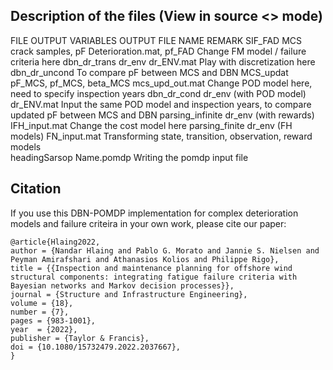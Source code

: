 ## Description of the files (View in source <> mode)
FILE              OUTPUT VARIABLES              OUTPUT FILE NAME            REMARK
SIF_FAD           MCS crack samples, pF         Deterioration.mat, pf_FAD   Change FM model / failure criteria here 
dbn_dr_trans      dr_env                        dr_ENV.mat                  Play with discretization here 
dbn_dr_uncond                                                               To compare pF between MCS and DBN 
MCS_updat         pF_MCS, pf_MCS, beta_MCS      mcs_upd_out.mat             Change POD model here, need to specify inspection years 
dbn_dr_cond       dr_env (with POD model)       dr_ENV.mat                  Input the same POD model and inspection years, to compare updated pF between MCS and DBN 
parsing_infinite  dr_env (with rewards)         IFH_input.mat               Change the cost model here 
parsing_finite    dr_env (FH models)            FN_input.mat                Transforming state, transition, observation, reward models  
headingSarsop                                   Name.pomdp                  Writing the pomdp input file 

## Citation
If you use this DBN-POMDP implementation for complex deterioration models and failure criteira in your own work, please cite our paper:

```
@article{Hlaing2022,
author = {Nandar Hlaing and Pablo G. Morato and Jannie S. Nielsen and Peyman Amirafshari and Athanasios Kolios and Philippe Rigo},
title = {{Inspection and maintenance planning for offshore wind structural components: integrating fatigue failure criteria with Bayesian networks and Markov decision processes}},
journal = {Structure and Infrastructure Engineering},
volume = {18},
number = {7},
pages = {983-1001},
year  = {2022},
publisher = {Taylor & Francis},
doi = {10.1080/15732479.2022.2037667},
}

```
